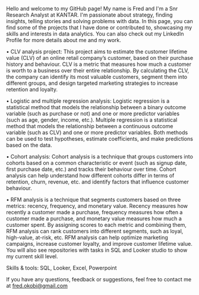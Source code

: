 
Hello and welcome to my GitHub page!
My name is Fred and I'm a Snr Research Analyst at KANTAR. I'm passionate about strategy, finding insights, telling stories and solving problems with data.
In this page, you can find some of the projects that I have done or contributed to, showcasing my skills and interests in data analytics. You can also check out my LinkedIn Profile for more details about me and my work.

• CLV analysis project: This project aims to estimate the customer lifetime value (CLV) of an online retail company’s customer, based on their purchase history and behaviour. CLV is a metric that measures how much a customer is worth to a business over their entire relationship. By calculating the CLV, the company can identify its most valuable customers, segment them into different groups, and design targeted marketing strategies to increase retention and loyalty.

• Logistic and multiple regression analysis: Logistic regression is a statistical method that models the relationship between a binary outcome variable (such as purchase or not) and one or more predictor variables (such as age, gender, income, etc.). Multiple regression is a statistical method that models the relationship between a continuous outcome variable (such as CLV) and one or more predictor variables. Both methods can be used to test hypotheses, estimate coefficients, and make predictions based on the data.

• Cohort analysis: Cohort analysis is a technique that groups customers into cohorts based on a common characteristic or event (such as signup date, first purchase date, etc.) and tracks their behaviour over time. Cohort analysis can help understand how different cohorts differ in terms of retention, churn, revenue, etc. and identify factors that influence customer behaviour.

• RFM analysis is a technique that segments customers based on three metrics: recency, frequency, and monetary value. Recency measures how recently a customer made a purchase, frequency measures how often a customer made a purchase, and monetary value measures how much a customer spent. By assigning scores to each metric and combining them, RFM analysis can rank customers into different segments, such as loyal, high-value, at-risk, etc. RFM analysis can help optimize marketing campaigns, increase customer loyalty, and improve customer lifetime value.
You will also see repositories with tasks in SQL and Looker studio to show my current skill level.

Skills & tools:
SQL, Looker, Excel, Powerpoint

If you have any questions, feedback or suggestions, feel free to contact me at fred.okobi@gmail.com
